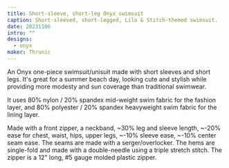 ```yaml
---
title: Short-sleeve, short-leg Onyx swimsuit
caption: Short-sleeved, short-legged, Lilo & Stitch-themed swimsuit.
date: 20231106
intro: ""
designs:
  - onyx
maker: Thrunic
---
```


An Onyx one-piece swimsuit/unisuit made with short sleeves and short legs. It's great for a summer beach day, looking cute and stylish while providing more modesty and sun coverage than traditional swimwear.

It uses 80% nylon / 20% spandex mid-weight swim fabric for the fashion layer, and 80% polyester / 20% spandex heavyweight swim fabric for the lining layer.

Made with a front zipper, a neckband, \~30% leg and sleeve length, \~-20% ease for chest, waist, hips, upper legs, \~-10% sleeve ease, \~-10% center seam ease. The seams are made with a serger/overlocker. The hems are single-fold and made with a double-needle using a triple stretch stitch. The zipper is a 12" long, #5 gauge molded plastic zipper.
